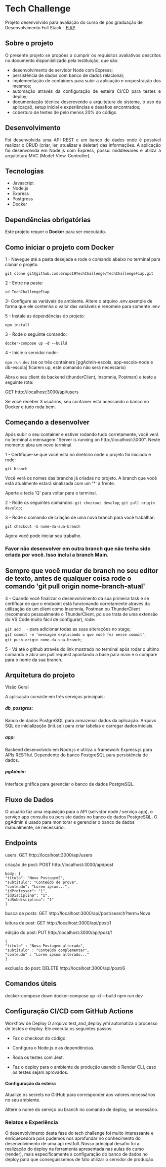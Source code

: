 # Tech Challenge

Projeto desenvolvido para avaliação do curso de pós graduação de Desenvolvimento Full Stack - [FIAP](https://postech.fiap.com.br/). 

## Sobre o projeto

<div align="justify">
O presente projeto se propões a cumprir os requisitos avaliativos descritos no documento disponibilizado pela instituição, que são:

- desenvolvimento de servidor Node com Express;
- persistência de dados com banco de dados relacional;
- implementação de containers para subir a aplicação e orquestração dos mesmos;
- automação através da configuração de esteira CI/CD para testes e deploy;
- documentação técnica descrevendo a arquitetura do sistema, o uso da aplicaçaõ, setup inicial e experiências e desafios encontrados;
- cobertura de testes de pelo menos 20% do código. 
</div>

## Desenvolvimento 

<div align="justify">
Foi desenvolvida uma API REST e um banco de dados onde é possível realizar o CRUD (criar, ler, atualizar e deletar) das informações. A aplicação foi desenvolvida em Node.js com Express, possui middlewares e utiliza a arquitetura MVC (Model-View-Controller). 
</div>

## Tecnologias

* Javascript
* Node.js
* Express
* Postgress
* Docker

## Dependências obrigatórias

Este projeto requer o **Docker** para ser executado.


## Como iniciar o projeto com Docker


1 - Navegue até a pasta desejada e rode o comando abaixo no terminal para clonar o projeto:

`git clone git@github.com:Grupo19TechChallenge/TechChallengeFiap.git`

2 - Entre na pasta:

`cd TechChallengeFiap`

3- Configure as variáveis de ambiente. Altere o arquivo .env.exemple de forma que ele contenha o valor das variáveis e renomeie para somente .env

5 - Instale as dependências do projeto:

`npm install`

3 - Rode o seguinte comando:

`docker-compose up -d --build`

4 - Inicie o servidor node:

`npm run dev` (se os três containers [pgAdmin-escola, app-escola-node e db-escola] ficarem up, este comando não será necessário)

Abra o seu client de backend (thunderClient, Insomnia, Postman) e teste a seguinte rota:

GET http://localhost:3000/api/users

Se você receber 3 usuários, seu container está acessando o banco no Docker e tudo roda bem.


## Começando a desenvolver

Após subir o seu container e estiver rodando tudo corretamente, você verá no terminal a mensagem "Server is running on http://localhost:3000". Neste momento abra um novo terminal.

1 - Certifique-se que você está no diretório onde o projeto foi iniciado e rode:

`git branch`

Você verá os nomes das branchs já criadas no projeto. A branch que você está atualmente estará sinalizada com um '*' à frente.

Aperte a tecla 'Q' para voltar para o terminal.

2 - Rode os seguintes comandos:
`git checkout develop`;
`git pull origin develop`;

3 - Rode o comando de criação de uma nova branch para você trabalhar:

`git checkout -b nome-da-sua-branch`

Agora você pode iniciar seu trabalho.

### Favor não desenvolver em outra branch que não tenha sido criada por você. Isso inclui a branch Main.
## Sempre que você mudar de branch no seu editor de texto, antes de qualquer coisa rode o comando 'git pull origin nome-branch-atual'


4 - Quando você finalizar o desenvolvimento da sua primeira task e se certificar de que o endpoint está funcionando corretamente através da utilização de um client como Insomnia, Postman ou ThunderClient (recomendo pessoalmente o ThunderClient, pois se trata de uma extensão do VS Code muito fácil de configurar), rode:

`git add .` - para adicionar todas as suas alterações no stage;</br>
`git commit -m 'mensagem explicando o que você fez nesse commit'`;</br>
`git push origin nome-da-sua-branch`;

5 - Vá até o github através do link mostrado no terminal após rodar o ultimo comando e abra um pull request apontando a base para main e o compare para o nome da sua branch.

## Arquitetura do projeto

Visão Geral

A aplicação consiste em três serviços principais:

##### db_postgres:

Banco de dados PostgreSQL para armazenar dados da aplicação. Arquivo SQL de inicialização (init.sql) para criar tabelas e carregar dados iniciais.

##### app:

Backend desenvolvido em Node.js e utiliza o framework Express.js para APIs RESTful. Dependente do banco PostgreSQL para persistência de dados.

##### pgAdmin:

Interface gráfica para gerenciar o banco de dados PostgreSQL.


## Fluxo de Dados

O usuário faz uma requisição para a API (servidor node / serviço app), o serviço app consulta ou persiste dados no banco de dados PostgreSQL. O pgAdmin é usado para monitorar e gerenciar o banco de dados manualmente, se necessário.

## Endpoints

users: GET http://localhost:3000/api/users

criação de post: POST http://localhost:3000/api/post

    body: {
    "titulo": "Nova Postagem2",
    "subtitulo": "Conteúdo de prova",
    "conteudo": "Lorem ipsum...", 
    "idProfessor": "1",
    "idDisciplina": "1",
    "idSubdisciplina": "1"
    }

busca de posts: GET http://localhost:3000/api/post/search?term=Nova

leitura de post: GET http://localhost:3000/api/post/1

edição do post: PUT http://localhost:3000/api/post/1

    {
    "titulo" : "Nova Postagem alterada",
    "subtitulo" : "Conteúdo complementar",
    "conteudo" : "Lorem ipsum alterado..."
    }

exclusão do post: DELETE http://localhost:3000/api/post/6

## Comandos úteis

docker-compose down
docker-compose up -d --build
npm run dev


## Configuração CI/CD com GitHub Actions

Workflow de Deploy
O arquivo test_and_deploy.yml automatiza o processo de testes e deploy. Ele executa os seguintes passos:

- Faz o checkout do código.

- Configura o Node.js e as dependências.

- Roda os testes com Jest.

- Faz o deploy para o ambiente de produção usando o Render CLI, caso os testes sejam aprovados.

#### Configuração da esteira 
Atualize os secrets no GitHub para corresponder aos valores necessários no seu ambiente.

Altere o nome do serviço ou branch no comando de deploy, se necessário.

### Relatos e Experiência

O desenvolvimento desta fase do tech challenge foi muito interessante e enriquecedora pois pudemos nos aprofundar no conhecimento do desenvolvimento de uma api restfull.
Nosso principal desafio foi a realização do deploy na ferramenta apresentada nas aulas do curso (render), mais específicamente a configuração do banco de dados no deploy para que conseguíssemos de fato utilizar o servidor de produção.
